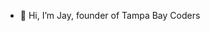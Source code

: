 - 👋 Hi, I’m Jay, founder of Tampa Bay Coders

<!---
- 👀 I’m interested in ...
- 🌱 I’m currently learning ...
- 💞️ I’m looking to collaborate on ...
- 📫 How to reach me ...jvanord/jvanord is a ✨ special ✨ repository because its `README.md` (this file) appears on your GitHub profile.
You can click the Preview link to take a look at your changes.
--->
